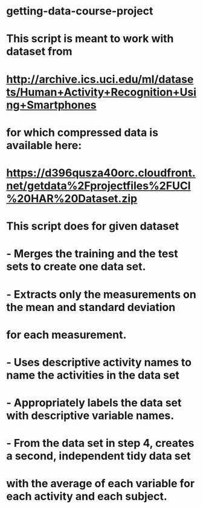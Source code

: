 # getting-data-course-project

# This script is meant to work with dataset from
# http://archive.ics.uci.edu/ml/datasets/Human+Activity+Recognition+Using+Smartphones 
# for which compressed data is available here:
# https://d396qusza40orc.cloudfront.net/getdata%2Fprojectfiles%2FUCI%20HAR%20Dataset.zip 
# This script does for given dataset
# -  Merges the training and the test sets to create one data set.
# -  Extracts only the measurements on the mean and standard deviation 
#    for each measurement. 
# -  Uses descriptive activity names to name the activities in the data set
# -  Appropriately labels the data set with descriptive variable names. 
# - From the data set in step 4, creates a second, independent tidy data set 
#   with the average of each variable for each activity and each subject.
